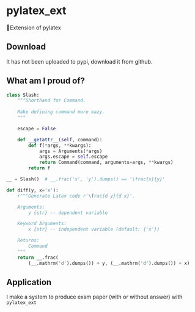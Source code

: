 # pylatex_ext
🔌Extension of pylatex

## Download
It has not been uploaded to pypi, download it from github.

## What am I proud of?

```python
class Slash:
    """Shorthand for Command.
    
    Make defining command more eazy.
    """

    escape = False

    def __getattr__(self, command):
        def f(*args, **kwargs):
            args = Arguments(*args)
            args.escape = self.escape
            return Command(command, arguments=args, **kwargs)
        return f

__ = Slash()  # __.frac('x', 'y').dumps() == '\frac{x}{y}'

def diff(y, x='x'):
    r"""Generate Latex code r'\frac{d y}{d x}'.

    Arguments:
        y {str} -- dependent variable

    Keyword Arguments:
        x {str} -- independent variable (default: {'x'})

    Returns:
        Command
    """
    return __.frac(
        (__.mathrm('d').dumps()) + y, (__.mathrm('d').dumps()) + x)

```

## Application
I make a system to produce exam paper (with or without answer) with `pylatex_ext`
